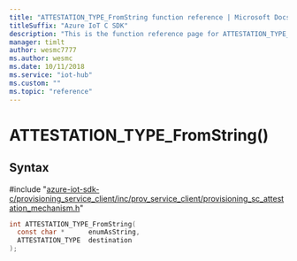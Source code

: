 ```yaml
---                             
title: "ATTESTATION_TYPE_FromString function reference | Microsoft Docs" 
titleSuffix: "Azure IoT C SDK"            
description: "This is the function reference page for ATTESTATION_TYPE_FromString() in the Azure IoT C SDK. This SDK is used with Azure IoT Hub and Azure IoT Hub Device Provisioning Service"            
manager: timlt                 
author: wesmc7777              
ms.author: wesmc               
ms.date: 10/11/2018                    
ms.service: "iot-hub"             
ms.custom: ""                
ms.topic: "reference"        
---                            
```


# ATTESTATION_TYPE_FromString()

## Syntax

\#include "[azure-iot-sdk-c/provisioning_service_client/inc/prov_service_client/provisioning_sc_attestation_mechanism.h](../provisioning-sc-attestation-mechanism-h.md)"  
```C
int ATTESTATION_TYPE_FromString(
  const char *      enumAsString,
  ATTESTATION_TYPE  destination
);
```

